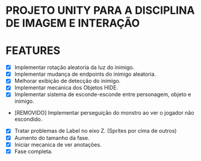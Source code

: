 # PROJETO UNITY PARA A DISCIPLINA DE IMAGEM E INTERAÇÃO

# FEATURES

- [x] Implementar rotação aleatoria da luz do inimigo.
- [x] Implementar mudança de endpoints do inimigo aleatoria.
- [x] Melhorar exibição de detecção do inimigo.
- [x] Implementar mecanica dos Objetos HIDE.
- [x] Implementar sistema de esconde-esconde entre personagem, objeto e inimigo.
- [REMOVIDO] Implementar perseguição do monstro ao ver o jogador não escondido.
- [x] Tratar problemas de Label no eixo Z. (Sprites por cima de outros)
- [x] Aumento do tamanho da fase.
- [x] Iniciar mecanica de ver anotações.
- [x] Fase completa.